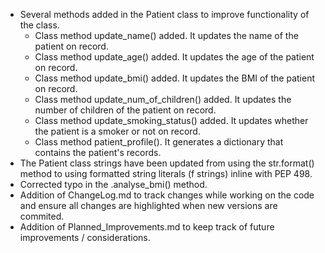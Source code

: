 *   Several methods added in the Patient class to improve functionality of the class.
    *   Class method update_name() added. It updates the name of the patient on record.
    *   Class method update_age() added. It updates the age of the patient on record.
    *   Class method update_bmi() added. It updates the BMI of the patient on record.
    *   Class method update_num_of_children() added. It updates the number of children of the patient on record.
    *   Class method update_smoking_status() added. It updates whether the patient is a smoker or not on record.
    *   Class method patient_profile(). It generates a dictionary that contains the patient's records.
*   The Patient class strings have been updated from using the str.format() method to using formatted string literals (f strings) inline with PEP 498.
*   Corrected typo in the .analyse_bmi() method.
*   Addition of ChangeLog.md to track changes while working on the code and ensure all changes are highlighted when new versions are commited.
*   Addition of Planned_Improvements.md to keep track of future improvements / considerations.